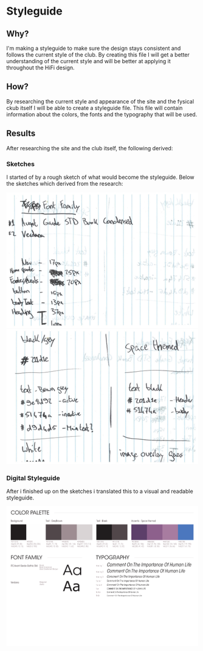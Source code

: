 # Styleguide
## Why?
I'm making a styleguide to make sure the design stays consistent and follows the current style of the club. By creating this file I will get a better understanding of the current style and will be better at applying it throughout the HiFi design.

## How?
By researching the current style and appearance of the site and the fysical ckub itself I will be able to create a styleguide file. This file will contain information about the colors, the fonts and the typography that will be used.

## Results
After researching the site and the club itself, the following derived:

### Sketches
I started of by a rough sketch of what would become the styleguide. Below the sketches which derived from the research:

![styleguide sketch 1](../assets/images/styleguide-sketches-1.jpg)
![styleguide sketch 2](../assets/images/styleguide-sketches-2.jpg)

### Digital Styleguide
After i finished up on the sketches i translated this to a visual and readable styleguide.

![Digital Styleguide](../assets/images/styleguide.png)
